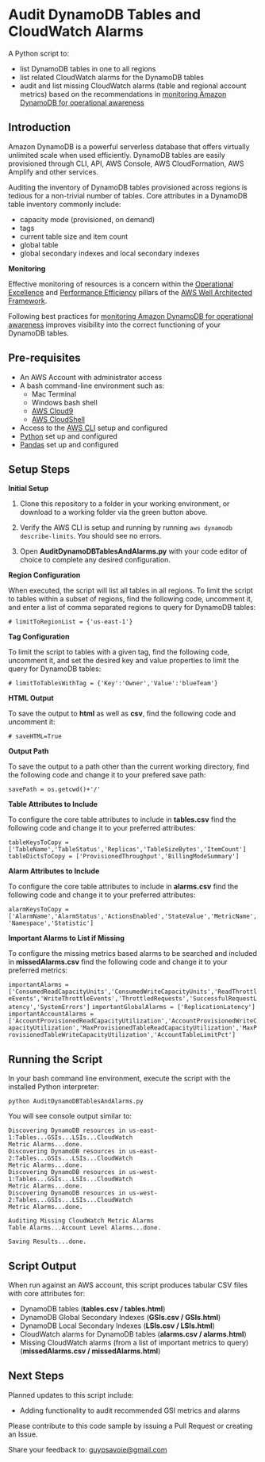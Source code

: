 
# Audit DynamoDB Tables and CloudWatch Alarms
 
A Python script to:

- list DynamoDB tables in one to all regions
- list related CloudWatch alarms for the DynamoDB tables
- audit and list missing CloudWatch alarms (table and regional account metrics)  based on the recommendations in [monitoring Amazon DynamoDB for operational awareness](https://aws.amazon.com/blogs/database/monitoring-amazon-dynamodb-for-operational-awareness/) 

## Introduction
 
Amazon DynamoDB is a powerful serverless database that offers virtually unlimited scale when used efficiently. DynamoDB tables are easily provisioned through CLI, API, AWS Console, AWS CloudFormation, AWS Amplify and other services.

Auditing the inventory of DynamoDB tables provisioned across regions is tedious for a non-trivial number of tables. Core attributes in a DynamoDB table inventory commonly include:
 - capacity mode (provisioned, on demand) 
 - tags
 - current table size and item count 
 - global table 
 - global secondary indexes and local secondary indexes

**Monitoring**

Effective monitoring of resources is a concern within the [Operational Excellence](https://docs.aws.amazon.com/wellarchitected/latest/operational-excellence-pillar) and [Performance Efficiency](https://docs.aws.amazon.com/wellarchitected/latest/performance-efficiency-pillar) pillars of the [AWS Well Architected Framework](https://aws.amazon.com/architecture/well-architected).

Following best practices for [monitoring Amazon DynamoDB for operational awareness](https://aws.amazon.com/blogs/database/monitoring-amazon-dynamodb-for-operational-awareness/) improves visibility into the correct functioning of your DynamoDB tables.

## Pre-requisites
  
* An AWS Account with administrator access
* A bash command-line environment such as:
	* Mac Terminal
	* Windows bash shell
	* [AWS Cloud9](https://aws.amazon.com/cloud9/)
	* [AWS CloudShell](https://aws.amazon.com/cloudshell/)
* Access to the [AWS CLI](https://aws.amazon.com/cli/) setup and configured
* [Python](https://www.python.org/) set up and configured
* [Pandas](https://pandas.pydata.org/) set up and configured

## Setup Steps

**Initial Setup**

1. Clone this repository to a folder in your working environment, or download to a working folder via the green button above.

2. Verify the AWS CLI is setup and running by running ```aws dynamodb describe-limits```. You should see no errors.

3. Open **AuditDynamoDBTablesAndAlarms.py** with your code editor of choice to complete any desired configuration.

**Region Configuration**

When executed, the script will list all tables in all regions. To limit the script to tables within a subset of regions, find the following code, uncomment it, and enter a list of comma separated regions to query for DynamoDB tables:

```# limitToRegionList = {'us-east-1'}```

**Tag Configuration**	

To limit the script to tables with a given tag, find the following code, uncomment it, and set the desired key and value properties to limit the query for DynamoDB tables:

```# limitToTablesWithTag = {'Key':'Owner','Value':'blueTeam'}```

**HTML Output**

To save the output to **html** as well as **csv**, find the following code and uncomment it:

```# saveHTML=True```

**Output Path**

To save the output to a path other than the current working directory, find the following code and change it to your prefered save path:

```savePath = os.getcwd()+'/'```

**Table Attributes to Include**

To configure the core table attributes to include in **tables.csv** find the following code and change it to your preferred attributes:

```tableKeysToCopy = ['TableName','TableStatus','Replicas','TableSizeBytes','ItemCount']```
```tableDictsToCopy = ['ProvisionedThroughput','BillingModeSummary']```
 
 **Alarm Attributes to Include**
 
To configure the core table attributes to include in **alarms.csv** find the following code and change it to your preferred attributes:

 ```alarmKeysToCopy = ['AlarmName','AlarmStatus','ActionsEnabled','StateValue','MetricName','Namespace','Statistic']```

**Important Alarms to List if Missing**

To configure the missing metrics based alarms to be searched and included in **missedAlarms.csv** find the following code and change it to your preferred metrics:

```importantAlarms = ['ConsumedReadCapacityUnits','ConsumedWriteCapacityUnits','ReadThrottleEvents','WriteThrottleEvents','ThrottledRequests','SuccessfulRequestLatency','SystemErrors']```
```importantGlobalAlarms = ['ReplicationLatency']```
```importantAccountAlarms = ['AccountProvisionedReadCapacityUtilization','AccountProvisionedWriteCapacityUtilization','MaxProvisionedTableReadCapacityUtilization','MaxProvisionedTableWriteCapacityUtilization','AccountTableLimitPct']```


 ## Running the Script
 
In your bash command line environment, execute the script with the installed Python interpreter:

```console
python AuditDynamoDBTablesAndAlarms.py
```

You will see console output similar to:

```console
Discovering DynamoDB resources in us-east-1:Tables...GSIs...LSIs...CloudWatch 
Metric Alarms...done.
Discovering DynamoDB resources in us-east-2:Tables...GSIs...LSIs...CloudWatch
Metric Alarms...done.
Discovering DynamoDB resources in us-west-1:Tables...GSIs...LSIs...CloudWatch
Metric Alarms...done.
Discovering DynamoDB resources in us-west-2:Tables...GSIs...LSIs...CloudWatch
Metric Alarms...done.

Auditing Missing CloudWatch Metric Alarms
Table Alarms...Account Level Alarms...done.

Saving Results...done.
```

 ## Script Output
 
When run against an AWS account, this script produces tabular CSV files with core attributes for:

- DynamoDB tables (**tables.csv / tables.html**)
- DynamoDB Global Secondary Indexes (**GSIs.csv / GSIs.html**)
- DynamoDB Local Secondary Indexes (**LSIs.csv / LSIs.html**)
- CloudWatch alarms for DynamoDB tables (**alarms.csv / alarms.html**)
- Missing CloudWatch alarms (from a list of important metrics to query) (**missedAlarms.csv / missedAlarms.html**)

## Next Steps

Planned updates to this script include:
- Adding functionality to audit recommended GSI metrics and alarms 

Please contribute to this code sample by issuing a Pull Request or creating an Issue.

Share your feedback to: guypsavoie@gmail.com
